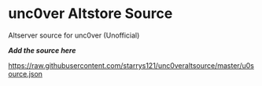 # unc0ver Altstore Source
Altserver source for unc0ver (Unofficial)

***Add the source here*** 

https://raw.githubusercontent.com/starrys121/unc0veraltsource/master/u0source.json
